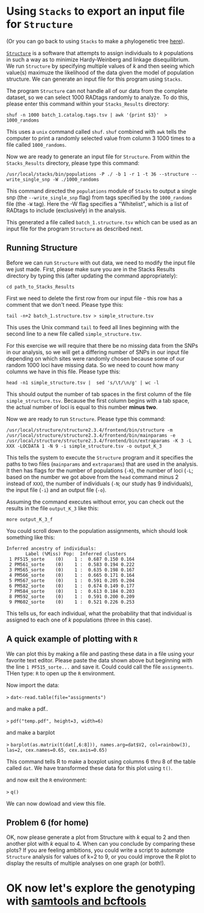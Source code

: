 # Using `Stacks` to export an input file for `Structure`

(Or you can go back to using `Stacks` to make a phylogenetic tree [here](https://github.com/evansbenj/BIO720/blob/master/6_Making_a_phylogenetic_tree_with_Stacks.md)).

[`Structure`](http://pritchardlab.stanford.edu/structure_software/release_versions/v2.3.4/html/structure.html) is a software that attempts to assign individuals to *k* populations in such a way as to minimize Hardy-Weinberg and linkage disequilibrium.  We run `Structure` by specifying multiple values of *k* and then seeing which value(s) maximuze the likelihood of the data given the model of population structure. We can generate an input file for this program using `Stacks`. 

The program `Structure` can not handle all of our data from the complete dataset, so we can select 1000 RADtags randomly to analyze. To do this, please enter this command within your `Stacks_Results` directory:

`shuf -n 1000 batch_1.catalog.tags.tsv | awk '{print $3}'  > 1000_randoms`

This uses a `unix` command called `shuf`.  `shuf` combined with `awk` tells the computer to print a randomly selected value from column 3 1000 times to a file called `1000_randoms`.

Now we are ready to generate an input file for `Structure`.  From within the `Stacks_Results` directory, please type this command:

`/usr/local/stacks/bin/populations -P ./ -b 1 -r 1 -t 36 --structure --write_single_snp -W ./1000_randoms`

This command directed the `populations` module of `Stacks` to output a single snp (the `--write_single_snp` flag) from tags specified by the `1000_randoms` file (the `-W` tag). Here the -W flag specifies a "Whitelist", which is a list of RADtags to include (exclusively) in the analysis.

This generated a file called `batch_1.structure.tsv` which can be used as an input file for the program `Structure` as described next.

## Running Structure

Before we can run `Structure` with out data, we need to modify the input file we just made.  First, please make sure you are in the Stacks Results directory by typing this (after updating the command appropriately):

`cd path_to_Stacks_Results`

First we need to delete the first row from our input file  - this row has a comment that we don't need.  Please type this:

`tail -n+2 batch_1.structure.tsv > simple_structure.tsv`

This uses the Unix command `tail` to feed all lines beginning with the second line to a new file called `simple_structure.tsv`.

For this exercise we will require that there be no missing data from the SNPs in our analysis, so we will get a differing number of SNPs in our input file depending on which sites were randomly chosen because some of our random 1000 loci have missing data. So we need to count how many columns we have in this file.  Please type this:

`head -n1 simple_structure.tsv |  sed 's/\t/\n/g' | wc -l`

This should output the number of tab spaces in the first column of the file `simple_structure.tsv`.  Because the first column begins with a tab space, the actual number of loci is equal to this number **minus two**.

Now we are ready to run `Structure`.  Please type this command:

`/usr/local/structure/structure2.3.4/frontend/bin/structure -m /usr/local/structure/structure2.3.4/frontend/bin/mainparams -e /usr/local/structure/structure2.3.4/frontend/bin/extraparams -K 3 -L XXX -LOCDATA 1 -N 9 -i simple_structure.tsv -o output_K_3`

This tells the system to execute the `Structure` program and it specifies the paths to two files (`mainparams` and `extraparams`) that are used in the analysis.  It then has flags for the number of populations (`-K`), the number of loci (`-L`; based on the number we got above from the `head` command minus 2 instead of `XXX`), the number of individuals (`-N`; our study has 9 individuals), the input file (`-i`) and an output file (`-o`).

 Assuming the command executes without error, you can check out the results in the file `output_K_3` like this:
 
 `more output_K_3_f`
 
 You could scroll down to the population assignments, which should look something like this:
 ```
 Inferred ancestry of individuals:
        Label (%Miss) Pop:  Inferred clusters
  1 PF515_sorte    (0)    1 :  0.687 0.150 0.164 
  2 PM561_sorte    (0)    1 :  0.583 0.194 0.222 
  3 PM565_sorte    (0)    1 :  0.635 0.198 0.167 
  4 PM566_sorte    (0)    1 :  0.665 0.171 0.164 
  5 PM567_sorte    (0)    1 :  0.591 0.205 0.204 
  6 PM582_sorte    (0)    1 :  0.674 0.149 0.177 
  7 PM584_sorte    (0)    1 :  0.613 0.184 0.203 
  8 PM592_sorte    (0)    1 :  0.591 0.200 0.209 
  9 PM602_sorte    (0)    1 :  0.521 0.226 0.253 
```

This tells us, for each individual, what the probability that that individual is assigned to each one of *k* populations (three in this case).

## A quick example of plotting with `R`

We can plot this by making a file and pasting these data in a file using your favorite text editor. Please paste the data shown above but beginning with the line `1 PF515_sorte...` and save it. Could could call the file `assignments`.  THen type: `R` to open up the `R` environment.  

Now import the data:

`>` `dat<-read.table(file="assignments")`

and make a pdf..

`>`  `pdf("temp.pdf", height=3, width=6)`

and make a barplot

`>` `barplot(as.matrix(t(dat[,6:8])), names.arg=dat$V2, col=rainbow(3), las=2, cex.names=0.65, cex.axis=0.65)`

This command tells R to make a boxplot using columns 6 thru 8 of the table called `dat`.  We have transformed these data for this plot using `t()`.

and now exit the `R` environment:

`>` `q()`

We can now dowload and view this file.  

## Problem 6 (for home)

OK, now please generate a plot from Structure with *k* equal to 2 and then another plot with *k* equal to 4.  When can you conclude by comparing these plots? If you are feeling ambitions, you could write a script to automate `Structure` analysis for values of k=2 to 9, or you could improve the R plot to display the results of multiple analyses on one graph (or both!).

# OK now let's explore the genotyping with [samtools and bcftools](https://github.com/evansbenj/BIO720/blob/master/8_genotyping_with_samtools_and_bcftools.md)
